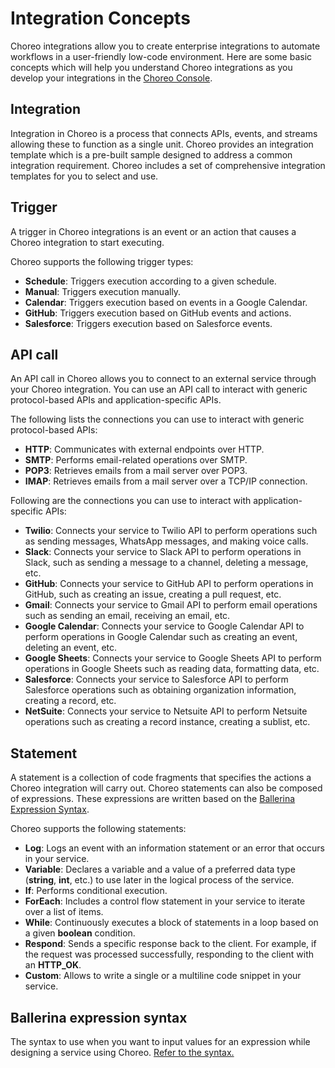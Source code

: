 # Integration Concepts
Choreo integrations allow you to create enterprise integrations to automate workflows in a user-friendly low-code environment. Here are some basic concepts which will help you understand Choreo integrations as you develop your integrations in the [Choreo Console]({{choreo_console}}).
  
## Integration
Integration in Choreo is a process that connects APIs, events, and streams allowing these to function as a single unit. Choreo provides an integration template which is a pre-built sample designed to address a common integration requirement. Choreo includes a set of comprehensive integration templates for you to select and use.

## Trigger
A trigger in Choreo integrations is an event or an action that causes a Choreo integration to start executing.

Choreo supports the following trigger types:

 - **Schedule**: Triggers execution according to a given schedule.
 - **Manual**: Triggers execution manually.
 - **Calendar**: Triggers execution based on events in a Google Calendar.
 - **GitHub**: Triggers execution based on GitHub events and actions.
 - **Salesforce**: Triggers execution based on Salesforce events. 

## API call
An API call in Choreo allows you to connect to an external service through your Choreo integration. You can use an API call to interact with generic protocol-based APIs and application-specific APIs.

The following lists the connections you can use to interact with generic protocol-based APIs:
  
 - **HTTP**: Communicates with external endpoints over HTTP.   
 - **SMTP**: Performs email-related operations over SMTP. 
 - **POP3**: Retrieves emails from a mail server over POP3. 
 - **IMAP**: Retrieves emails from a mail server over a TCP/IP connection.

Following are the connections you can use to interact with application-specific APIs:

 - **Twilio**: Connects your service to Twilio API to perform operations such as sending messages, WhatsApp messages, and making voice calls.
 - **Slack**: Connects your service to Slack API to perform operations in Slack, such as sending a message to a channel, deleting a message, etc.
 - **GitHub**: Connects your service to GitHub API to perform operations in GitHub, such as creating an issue, creating a pull request, etc. 
 - **Gmail**: Connects your service to Gmail API to perform email operations such as sending an email, receiving an email, etc.
 - **Google Calendar**: Connects your service to Google Calendar API to perform operations in Google Calendar such as creating an event, deleting an event, etc.
 - **Google Sheets**: Connects your service to Google Sheets API to perform operations in Google Sheets such as reading data, formatting data, etc.
 - **Salesforce**: Connects your service to Salesforce API to perform Salesforce operations such as obtaining organization information, creating a record, etc.
 - **NetSuite**: Connects your service to Netsuite API to perform Netsuite operations such as creating a record instance, creating a sublist, etc. 

## Statement

A statement is a collection of code fragments that specifies the actions a Choreo integration will carry out. Choreo statements can also be composed of expressions. These expressions are written based on the [Ballerina Expression Syntax](#ballerina-expression-syntax).

Choreo supports the following statements:

 - **Log**: Logs an event with an information statement or an error that occurs in your service.    
 - **Variable**: Declares a variable and a value of a preferred data type (**string**, **int**, etc.) to use later in the logical process of the service.
 - **If**: Performs conditional execution.
 - **ForEach**: Includes a control flow statement in your service to iterate over a list of items.
 - **While**: Continuously executes a block of statements in a loop based on a given **boolean** condition. 
 - **Respond**: Sends a specific response back to the client. For example, if the request was processed successfully,  responding to the client with an **HTTP_OK**.
 - **Custom**: Allows to write a single or a multiline code snippet in your service.

## Ballerina expression syntax
The syntax to use when you want to input values for an expression while designing a service using Choreo. [Refer to the syntax.](../references/ballerina-expression-syntax)
